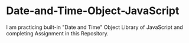 # Date-and-Time-Object-JavaScript
I am practicing built-in "Date and Time" Object Library  of JavaScript and completing Assignment in this Repository.
